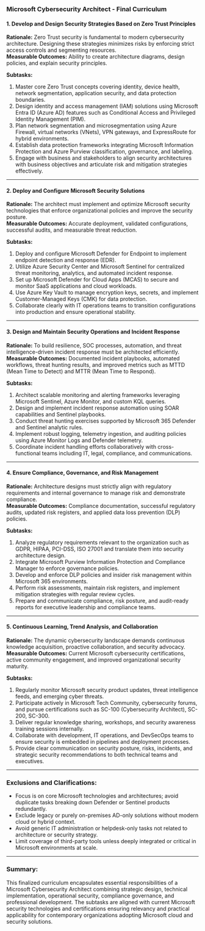 ### Microsoft Cybersecurity Architect - Final Curriculum

#### 1. Develop and Design Security Strategies Based on Zero Trust Principles  
**Rationale:** Zero Trust security is fundamental to modern cybersecurity architecture. Designing these strategies minimizes risks by enforcing strict access controls and segmenting resources.  
**Measurable Outcomes:** Ability to create architecture diagrams, design policies, and explain security principles.

**Subtasks:**  
1. Master core Zero Trust concepts covering identity, device health, network segmentation, application security, and data protection boundaries.  
2. Design identity and access management (IAM) solutions using Microsoft Entra ID (Azure AD) features such as Conditional Access and Privileged Identity Management (PIM).  
3. Plan network segmentation and microsegmentation using Azure Firewall, virtual networks (VNets), VPN gateways, and ExpressRoute for hybrid environments.  
4. Establish data protection frameworks integrating Microsoft Information Protection and Azure Purview classification, governance, and labeling.  
5. Engage with business and stakeholders to align security architectures with business objectives and articulate risk and mitigation strategies effectively.

---

#### 2. Deploy and Configure Microsoft Security Solutions  
**Rationale:** The architect must implement and optimize Microsoft security technologies that enforce organizational policies and improve the security posture.  
**Measurable Outcomes:** Accurate deployment, validated configurations, successful audits, and measurable threat reduction.

**Subtasks:**  
1. Deploy and configure Microsoft Defender for Endpoint to implement endpoint detection and response (EDR).  
2. Utilize Azure Security Center and Microsoft Sentinel for centralized threat monitoring, analytics, and automated incident response.  
3. Set up Microsoft Defender for Cloud Apps (MCAS) to secure and monitor SaaS applications and cloud workloads.  
4. Use Azure Key Vault to manage encryption keys, secrets, and implement Customer-Managed Keys (CMK) for data protection.  
5. Collaborate clearly with IT operations teams to transition configurations into production and ensure operational stability.

---

#### 3. Design and Maintain Security Operations and Incident Response  
**Rationale:** To build resilience, SOC processes, automation, and threat intelligence-driven incident response must be architected efficiently.  
**Measurable Outcomes:** Documented incident playbooks, automated workflows, threat hunting results, and improved metrics such as MTTD (Mean Time to Detect) and MTTR (Mean Time to Respond).

**Subtasks:**  
1. Architect scalable monitoring and alerting frameworks leveraging Microsoft Sentinel, Azure Monitor, and custom KQL queries.  
2. Design and implement incident response automation using SOAR capabilities and Sentinel playbooks.  
3. Conduct threat hunting exercises supported by Microsoft 365 Defender and Sentinel analytic rules.  
4. Implement robust logging, telemetry ingestion, and auditing policies using Azure Monitor Logs and Defender telemetry.  
5. Coordinate incident handling efforts collaboratively with cross-functional teams including IT, legal, compliance, and communications.

---

#### 4. Ensure Compliance, Governance, and Risk Management  
**Rationale:** Architecture designs must strictly align with regulatory requirements and internal governance to manage risk and demonstrate compliance.  
**Measurable Outcomes:** Compliance documentation, successful regulatory audits, updated risk registers, and applied data loss prevention (DLP) policies.

**Subtasks:**  
1. Analyze regulatory requirements relevant to the organization such as GDPR, HIPAA, PCI-DSS, ISO 27001 and translate them into security architecture design.  
2. Integrate Microsoft Purview Information Protection and Compliance Manager to enforce governance policies.  
3. Develop and enforce DLP policies and insider risk management within Microsoft 365 environments.  
4. Perform risk assessments, maintain risk registers, and implement mitigation strategies with regular review cycles.  
5. Prepare and communicate compliance, risk posture, and audit-ready reports for executive leadership and compliance teams.

---

#### 5. Continuous Learning, Trend Analysis, and Collaboration  
**Rationale:** The dynamic cybersecurity landscape demands continuous knowledge acquisition, proactive collaboration, and security advocacy.  
**Measurable Outcomes:** Current Microsoft cybersecurity certifications, active community engagement, and improved organizational security maturity.

**Subtasks:**  
1. Regularly monitor Microsoft security product updates, threat intelligence feeds, and emerging cyber threats.  
2. Participate actively in Microsoft Tech Community, cybersecurity forums, and pursue certifications such as SC-100 (Cybersecurity Architect), SC-200, SC-300.  
3. Deliver regular knowledge sharing, workshops, and security awareness training sessions internally.  
4. Collaborate with development, IT operations, and DevSecOps teams to ensure security is embedded in pipelines and deployment processes.  
5. Provide clear communication on security posture, risks, incidents, and strategic security recommendations to both technical teams and executives.

---

### Exclusions and Clarifications:  
- Focus is on core Microsoft technologies and architectures; avoid duplicate tasks breaking down Defender or Sentinel products redundantly.  
- Exclude legacy or purely on-premises AD-only solutions without modern cloud or hybrid context.  
- Avoid generic IT administration or helpdesk-only tasks not related to architecture or security strategy.  
- Limit coverage of third-party tools unless deeply integrated or critical in Microsoft environments at scale.

---

### Summary:  
This finalized curriculum encapsulates essential responsibilities of a Microsoft Cybersecurity Architect combining strategic design, technical implementation, operational security, compliance governance, and professional development. The subtasks are aligned with current Microsoft security technologies and certifications ensuring relevancy and practical applicability for contemporary organizations adopting Microsoft cloud and security solutions.